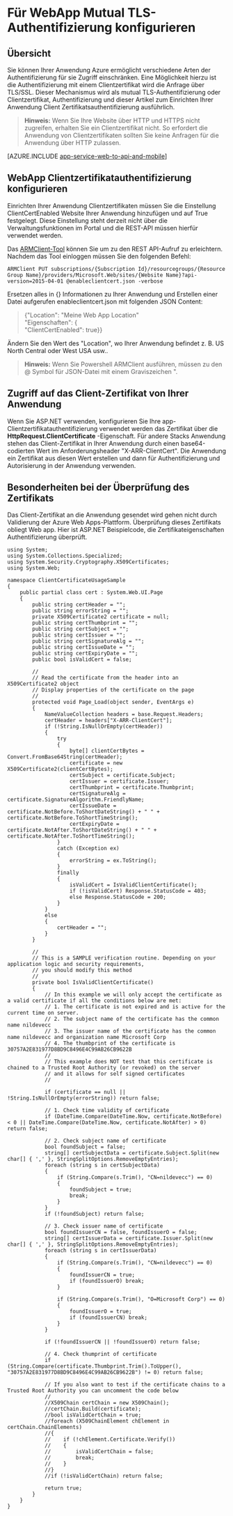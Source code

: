 <properties 
    pageTitle="Für WebApp Mutual TLS-Authentifizierung konfigurieren" 
    description="Informationen Sie zum Konfigurieren Ihrer Anwendung um Clientzertifikatsauthentifizierung TLS verwenden." 
    services="app-service" 
    documentationCenter="" 
    authors="naziml" 
    manager="wpickett" 
    editor="jimbe"/>

<tags 
    ms.service="app-service" 
    ms.workload="na" 
    ms.tgt_pltfrm="na" 
    ms.devlang="na" 
    ms.topic="article" 
    ms.date="08/08/2016" 
    ms.author="naziml"/>    

# <a name="how-to-configure-tls-mutual-authentication-for-web-app"></a>Für WebApp Mutual TLS-Authentifizierung konfigurieren

## <a name="overview"></a>Übersicht ##
Sie können Ihrer Anwendung Azure ermöglicht verschiedene Arten der Authentifizierung für sie Zugriff einschränken. Eine Möglichkeit hierzu ist die Authentifizierung mit einem Clientzertifikat wird die Anfrage über TLS/SSL. Dieser Mechanismus wird als mutual TLS-Authentifizierung oder Clientzertifikat, Authentifizierung und dieser Artikel zum Einrichten Ihrer Anwendung Client Zertifikatsauthentifizierung ausführlich.

> **Hinweis:** Wenn Sie Ihre Website über HTTP und HTTPS nicht zugreifen, erhalten Sie ein Clientzertifikat nicht. So erfordert die Anwendung von Clientzertifikaten sollten Sie keine Anfragen für die Anwendung über HTTP zulassen.


[AZURE.INCLUDE [app-service-web-to-api-and-mobile](../../includes/app-service-web-to-api-and-mobile.md)] 

## <a name="configure-web-app-for-client-certificate-authentication"></a>WebApp Clientzertifikatauthentifizierung konfigurieren ##
Einrichten Ihrer Anwendung Clientzertifikaten müssen Sie die Einstellung ClientCertEnabled Website Ihrer Anwendung hinzufügen und auf True festgelegt. Diese Einstellung steht derzeit nicht über die Verwaltungsfunktionen im Portal und die REST-API müssen hierfür verwendet werden.

Das [ARMClient-Tool](https://github.com/projectkudu/ARMClient) können Sie um zu den REST API-Aufruf zu erleichtern. Nachdem das Tool einloggen müssen Sie den folgenden Befehl:

    ARMClient PUT subscriptions/{Subscription Id}/resourcegroups/{Resource Group Name}/providers/Microsoft.Web/sites/{Website Name}?api-version=2015-04-01 @enableclientcert.json -verbose
    
Ersetzen alles in {} Informationen zu Ihrer Anwendung und Erstellen einer Datei aufgerufen enableclientcert.json mit folgenden JSON Content:

> {"Location": "Meine Web App Location"   
>   "Eigenschaften": {  
>     "ClientCertEnabled": true}}  

Ändern Sie den Wert des "Location", wo Ihrer Anwendung befindet z. B. US North Central oder West USA usw..

> **Hinweis:** Wenn Sie Powershell ARMClient ausführen, müssen zu den @ Symbol für JSON-Datei mit einem Graviszeichen ".

## <a name="accessing-the-client-certificate-from-your-web-app"></a>Zugriff auf das Client-Zertifikat von Ihrer Anwendung ##
Wenn Sie ASP.NET verwenden, konfigurieren Sie Ihre app-Clientzertifikatauthentifizierung verwendet werden das Zertifikat über die **HttpRequest.ClientCertificate** -Eigenschaft. Für andere Stacks Anwendung stehen das Client-Zertifikat in Ihrer Anwendung durch einen base64-codierten Wert im Anforderungsheader "X-ARR-ClientCert". Die Anwendung ein Zertifikat aus diesen Wert erstellen und dann für Authentifizierung und Autorisierung in der Anwendung verwenden.

## <a name="special-considerations-for-certificate-validation"></a>Besonderheiten bei der Überprüfung des Zertifikats ##
Das Client-Zertifikat an die Anwendung gesendet wird gehen nicht durch Validierung der Azure Web Apps-Plattform. Überprüfung dieses Zertifikats obliegt Web app. Hier ist ASP.NET Beispielcode, die Zertifikateigenschaften Authentifizierung überprüft.

    using System;
    using System.Collections.Specialized;
    using System.Security.Cryptography.X509Certificates;
    using System.Web;

    namespace ClientCertificateUsageSample
    {
        public partial class cert : System.Web.UI.Page
        {
            public string certHeader = "";
            public string errorString = "";
            private X509Certificate2 certificate = null;
            public string certThumbprint = "";
            public string certSubject = "";
            public string certIssuer = "";
            public string certSignatureAlg = "";
            public string certIssueDate = "";
            public string certExpiryDate = "";
            public bool isValidCert = false;

            //
            // Read the certificate from the header into an X509Certificate2 object
            // Display properties of the certificate on the page
            //
            protected void Page_Load(object sender, EventArgs e)
            {
                NameValueCollection headers = base.Request.Headers;
                certHeader = headers["X-ARR-ClientCert"];
                if (!String.IsNullOrEmpty(certHeader))
                {
                    try
                    {
                        byte[] clientCertBytes = Convert.FromBase64String(certHeader);
                        certificate = new X509Certificate2(clientCertBytes);
                        certSubject = certificate.Subject;
                        certIssuer = certificate.Issuer;
                        certThumbprint = certificate.Thumbprint;
                        certSignatureAlg = certificate.SignatureAlgorithm.FriendlyName;
                        certIssueDate = certificate.NotBefore.ToShortDateString() + " " + certificate.NotBefore.ToShortTimeString();
                        certExpiryDate = certificate.NotAfter.ToShortDateString() + " " + certificate.NotAfter.ToShortTimeString();
                    }
                    catch (Exception ex)
                    {
                        errorString = ex.ToString();
                    }
                    finally 
                    {
                        isValidCert = IsValidClientCertificate();
                        if (!isValidCert) Response.StatusCode = 403;
                        else Response.StatusCode = 200;
                    }
                }
                else
                {
                    certHeader = "";
                }
            }

            //
            // This is a SAMPLE verification routine. Depending on your application logic and security requirements, 
            // you should modify this method
            //
            private bool IsValidClientCertificate()
            {
                // In this example we will only accept the certificate as a valid certificate if all the conditions below are met:
                // 1. The certificate is not expired and is active for the current time on server.
                // 2. The subject name of the certificate has the common name nildevecc
                // 3. The issuer name of the certificate has the common name nildevecc and organization name Microsoft Corp
                // 4. The thumbprint of the certificate is 30757A2E831977D8BD9C8496E4C99AB26CB9622B
                //
                // This example does NOT test that this certificate is chained to a Trusted Root Authority (or revoked) on the server 
                // and it allows for self signed certificates
                //

                if (certificate == null || !String.IsNullOrEmpty(errorString)) return false;
                
                // 1. Check time validity of certificate
                if (DateTime.Compare(DateTime.Now, certificate.NotBefore) < 0 || DateTime.Compare(DateTime.Now, certificate.NotAfter) > 0) return false;
                
                // 2. Check subject name of certificate
                bool foundSubject = false;
                string[] certSubjectData = certificate.Subject.Split(new char[] { ',' }, StringSplitOptions.RemoveEmptyEntries);
                foreach (string s in certSubjectData)
                {
                    if (String.Compare(s.Trim(), "CN=nildevecc") == 0)
                    {
                        foundSubject = true;
                        break;
                    }
                }
                if (!foundSubject) return false;

                // 3. Check issuer name of certificate
                bool foundIssuerCN = false, foundIssuerO = false;
                string[] certIssuerData = certificate.Issuer.Split(new char[] { ',' }, StringSplitOptions.RemoveEmptyEntries);
                foreach (string s in certIssuerData)
                {
                    if (String.Compare(s.Trim(), "CN=nildevecc") == 0)
                    {
                        foundIssuerCN = true;
                        if (foundIssuerO) break;
                    }

                    if (String.Compare(s.Trim(), "O=Microsoft Corp") == 0)
                    {
                        foundIssuerO = true;
                        if (foundIssuerCN) break;
                    }
                }

                if (!foundIssuerCN || !foundIssuerO) return false;

                // 4. Check thumprint of certificate
                if (String.Compare(certificate.Thumbprint.Trim().ToUpper(), "30757A2E831977D8BD9C8496E4C99AB26CB9622B") != 0) return false;

                // If you also want to test if the certificate chains to a Trusted Root Authority you can uncomment the code below
                //
                //X509Chain certChain = new X509Chain();
                //certChain.Build(certificate);
                //bool isValidCertChain = true;
                //foreach (X509ChainElement chElement in certChain.ChainElements)
                //{
                //    if (!chElement.Certificate.Verify())
                //    {
                //        isValidCertChain = false;
                //        break;
                //    }
                //}
                //if (!isValidCertChain) return false;

                return true;
            }
        }
    }
